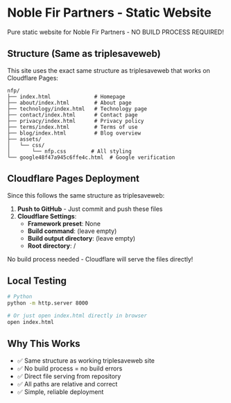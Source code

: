 # Noble Fir Partners - Static Website

Pure static website for Noble Fir Partners - NO BUILD PROCESS REQUIRED!

## Structure (Same as triplesaveweb)

This site uses the exact same structure as triplesaveweb that works on Cloudflare Pages:

```
nfp/
├── index.html              # Homepage
├── about/index.html        # About page
├── technology/index.html   # Technology page
├── contact/index.html      # Contact page
├── privacy/index.html      # Privacy policy
├── terms/index.html        # Terms of use
├── blog/index.html         # Blog overview
├── assets/
│   └── css/
│       └── nfp.css        # All styling
└── google48f47a945c6ffe4c.html  # Google verification
```

## Cloudflare Pages Deployment

Since this follows the same structure as triplesaveweb:

1. **Push to GitHub** - Just commit and push these files
2. **Cloudflare Settings**:
   - **Framework preset**: None
   - **Build command**: (leave empty)
   - **Build output directory**: (leave empty)
   - **Root directory**: /

No build process needed - Cloudflare will serve the files directly!

## Local Testing

```bash
# Python
python -m http.server 8000

# Or just open index.html directly in browser
open index.html
```

## Why This Works

- ✅ Same structure as working triplesaveweb site
- ✅ No build process = no build errors
- ✅ Direct file serving from repository
- ✅ All paths are relative and correct
- ✅ Simple, reliable deployment